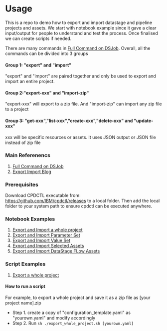 # Usage

This is a repo to demo how to export and import datastage and pipeline projects and assets.
We start with notebook example since it gave a clear input/output for people to understand and test the process. 
Once finalised we can create scripts if needed. 

There are many commands in [Full Command on DSJob](https://github.com/IBM/DataStage/blob/main/dsjob/dsjob.4.8.5.md).
Overall, all the commands can be divided into 3 groups

#### Group 1: "export" and "import"
"export" and "import" are paired together and only be used to export and import an entire project.
   
####  Group 2:"export-xxx" and "import-zip"
"export-xxx" will export to a zip file. And "import-zip" can import any zip file to a project

#### Group 3: "get-xxx","list-xxx","create-xxx","delete-xxx" and "update-xxx"
xxx will be specific resources or assets. It uses JSON output or JSON file instead of zip file
   
### Main Referenencs
1. [Full Command on DSJob](https://github.com/IBM/DataStage/blob/main/dsjob/dsjob.4.8.5.md)
2. [Export Import Blog](https://github.com/IBM/DataStage/blob/main/dsjob/blogs/export-import.md)

### Prerequisites
Download CPDCTL executable from: https://github.com/IBM/cpdctl/releases to a local folder. 
Then add the local folder to your system path to ensure cpdctl can be executed anywhere.

### Notebook Examples
1. [Export and Import a whole project](./export_import_whole_project.ipynb)
2. [Export and Import Parameter Set](./export_import_parameter_set.ipynb)
3. [Export and Import Value Set](./export_import_value_set.ipynb)
4. [Export and Import Selected Assets](./export_import_selected_assets.ipynb)
5. [Export and Import DataStage FLow Assets](./export_import_flow.ipynb)


### Script Examples
1. [Export a whole project](./export.sh)
   
#### How to run a script
For example, to export a whole project and save it as a zip file as [your project name].zip
- Step 1. create a copy of "configuration_template.yaml" as "yourown.yaml" and modify accordingly
- Step 2. Run
```sh ./export_whole_project.sh [yourown.yaml]```
  
  